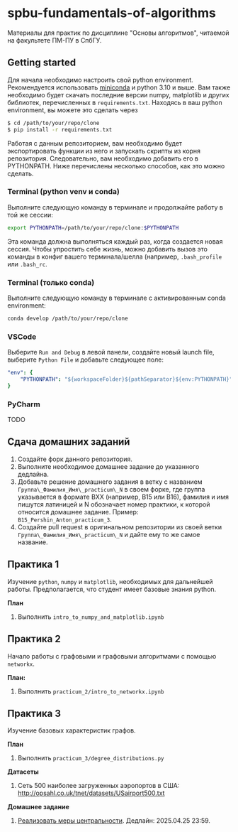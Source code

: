# spbu-fundamentals-of-algorithms
Материалы для практик по дисциплине "Основы алгоритмов", читаемой на факультете ПМ-ПУ в СпбГУ.

## Getting started

Для начала необходимо настроить свой python environment. Рекомендуется использовать [miniconda](https://docs.anaconda.com/miniconda) и python 3.10 и выше. Вам также необходимо будет скачать последние версии numpy, matplotlib и других библиотек, перечисленных в `requirements.txt`. Находясь в ваш python environment, вы можете это сделать через
```bash
$ cd /path/to/your/repo/clone
$ pip install -r requirements.txt
```

Работая с данным репозиторием, вам необходимо будет экспортировать функции из него и запускать скрипты из корня репозитория. Следовательно, вам необходимо добавить его в PYTHONPATH. Ниже перечислены несколько способов, как это можно сделать.

### Terminal (python venv и conda)

Выполните следующую команду в терминале и продолжайте работу в той же сессии:
```bash
export PYTHONPATH=/path/to/your/repo/clone:$PYTHONPATH
```
Эта команда должна выполняться каждый раз, когда создается новая сессия. Чтобы упростить себе жизнь, можно добавить вызов это команды в конфиг вашего терминала/шелла (например, `.bash_profile` или `.bash_rc`.

### Terminal (только conda)

Выполните следующую команду в терминале с активированным conda environment:
```bash
conda develop /path/to/your/repo/clone
```

### VSCode

Выберите `Run and Debug` в левой панели, создайте новый launch file, выберите `Python File` и добавьте следующее поле:
```yaml
"env": {
    "PYTHONPATH": "${workspaceFolder}${pathSeparator}${env:PYTHONPATH}"
}
```

### PyCharm

TODO

## Сдача домашних заданий

1. Создайте форк данного репозитория.
2. Выполните необходимое домашнее задание до указанного дедлайна.
3. Добавьте решение домашнего задания в ветку с названием `Группа\_Фамилия_Имя\_practicum\_N` в своем форке, где группа указывается в формате BXX (например, B15 или B16), фамилия и имя пишутся латиницей и N обозначает номер практики, к которой относится домашнее задание. Пример: `B15_Pershin_Anton_practicum_3`.
4. Создайте pull request в оригинальном репозитории из своей ветки `Группа\_Фамилия_Имя\_practicum\_N` и дайте ему то же самое название.

## Практика 1

Изучение `python`, `numpy` и  `matplotlib`, необходимых для дальнейшей работы. Предполагается, что студент имеет базовые знания python.

**План**
1. Выполнить `intro_to_numpy_and_matplotlib.ipynb`

## Практика 2

Начало работы с графовыми и графовыми алгоритмами с помощью `networkx`.

**План:**
1. Выполнить `practicum_2/intro_to_networkx.ipynb`

## Практика 3

Изучение базовых характеристик графов.

**План**
1. Выполнить `practicum_3/degree_distributions.py`

**Датасеты**
1. Сеть 500 наиболее загруженных аэропортов в США: http://opsahl.co.uk/tnet/datasets/USairport500.txt 

**Домашнее задание**
1. [Реализовать меры центральности](practicum_3/homework/README.md). Дедлайн: 2025.04.25 23:59.

